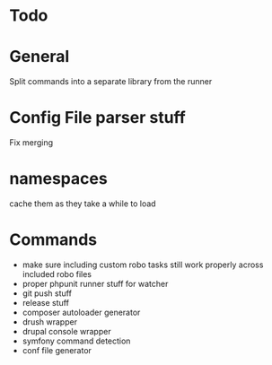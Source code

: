 # Todo

# General

Split commands into a separate library from the runner

#  Config File parser stuff

Fix merging

# namespaces

cache them as they take a while to load


# Commands

- make sure including custom robo tasks still work properly across included robo files
- proper phpunit runner stuff for watcher
- git push stuff
- release stuff
- composer autoloader generator
- drush wrapper
- drupal console wrapper
- symfony command detection
- conf file generator